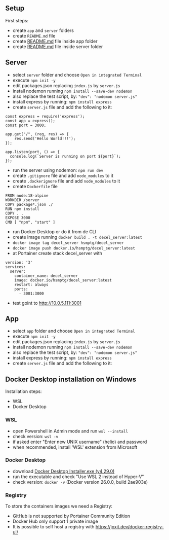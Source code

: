 ## Setup

First steps:
- create ```app``` and ```server``` folders
- create ```README.md``` file
- create [README.md](app/README.md) file inside app folder
- create [README.md](server/README.md) file inside server folder

## Server
- select ```server``` folder and choose ```Open in integrated Terminal```
- execute ```npm init -y```
- edit packages.json replacing ```index.js``` by ```server.js```
- install nodemon running ```npm install --save-dev nodemon```
- also replace the test script, by: ```"dev": "nodemon server.js"```
- install express by running: ```npm install express```
- create ```server.js``` file and add the following to it:
```
const express = require('express');
const app = express();
const port = 3000;

app.get("/", (req, res) => {
	res.send('Hello World!!!');
});

app.listen(port, () => {
  console.log(`Server is running on port ${port}`);
});
```
- run the server using nodemon: ```npm run dev```
- create ```.gitignore``` file and add ```node_modules``` to it
- create ```.dockerignore``` file and add ```node_modules``` to it
- create ```Dockerfile``` file
```
FROM node:18-alpine
WORKDIR /server
COPY package*.json ./
RUN npm install
COPY . .
EXPOSE 3000
CMD [ "npm", "start" ]
```
- run Docker Desktop or do it from de CLI
- create image running ```docker build . -t decel_server:latest```
- ```docker image tag decel_server hsmptg/decel_server```
- ```docker image push docker.io/hsmptg/decel_server:latest```
- at Portainer create stack decel_server with
```
version: '3'
services:
  server:
    container_name: decel_server
    image: docker.io/hsmptg/decel_server:latest
    restart: always
    ports:
      - 3001:3000
```
- test goint to http://10.0.5.111:3001

## App
- select ```app``` folder and choose ```Open in integrated Terminal```
- execute ```npm init -y```
- edit packages.json replacing ```index.js``` by ```server.js```
- install nodemon running ```npm install --save-dev nodemon```
- also replace the test script, by: ```"dev": "nodemon server.js"```
- install express by running: ```npm install express```
- create ```server.js``` file and add the following to it:

## Docker Desktop installation on Windows
Installation steps:
- WSL
- Docker Desktop

### WSL
- open Powershell in Admin mode and run ```wsl --install```
- check version: ```wsl -v```
- if asked enter "Enter new UNIX username" (helio) and password
- when recommended, install 'WSL' extension from Microsoft

### Docker Desktop
- download [Docker Desktop Installer.exe (v4.29.0)](https://docs.docker.com/desktop/install/windows-install/)
- run the executable and check "Use WSL 2 instead of Hyper-V"
- check version: ```docker -v``` (Docker version 26.0.0, build 2ae903e)

### Registry
To store the containers images we need a Registry:
- GitHub is not supported by Portainer Community Edition
- Docker Hub only support 1 private image
- It is possible to self host a registry with https://joxit.dev/docker-registry-ui/